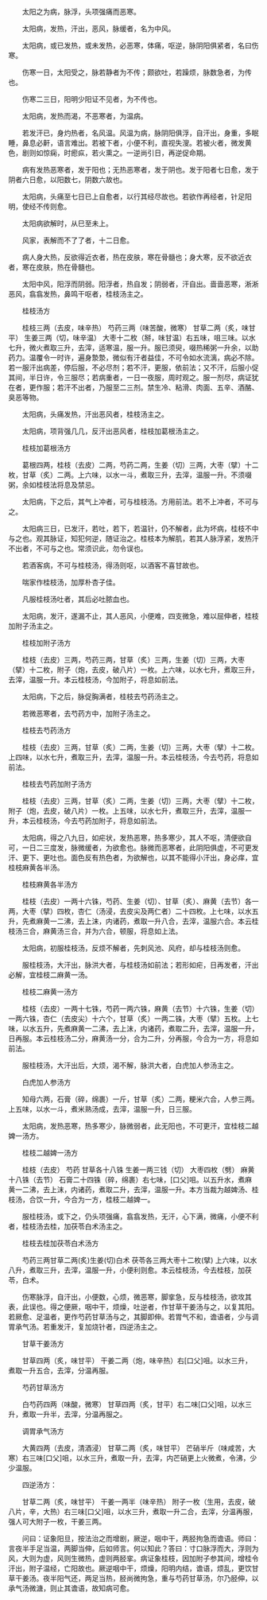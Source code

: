 　　太阳之为病，脉浮，头项强痛而恶寒。

　　太阳病，发热，汗出，恶风，脉缓者，名为中风。

　　太阳病，或已发热，或未发热，必恶寒，体痛，呕逆，脉阴阳俱紧者，名曰伤寒。

　　伤寒一日，太阳受之，脉若静者为不传；颇欲吐，若躁烦，脉数急者，为传也。

　　伤寒二三日，阳明少阳证不见者，为不传也。

　　太阳病，发热而渴，不恶寒者，为温病。

　　若发汗已，身灼热者，名风温。风温为病，脉阴阳俱浮，自汗出，身重，多眠睡，鼻息必鼾，语言难出。若被下者，小便不利，直视失溲。若被火者，微发黄色，剧则如惊痫，时瘛疭，若火熏之。一逆尚引日，再逆促命期。

　　病有发热恶寒者，发于阳也；无热恶寒者，发于阴也。发于阳者七日愈，发于阴者六日愈，以阳数七，阴数六故也。

　　太阳病，头痛至七日已上自愈者，以行其经尽故也。若欲作再经者，针足阳明，使经不传则愈。

　　太阳病欲解时，从巳至未上。

　　风家，表解而不了了者，十二日愈。

　　病人身大热，反欲得近衣者，热在皮肤，寒在骨髓也；身大寒，反不欲近衣者，寒在皮肤，热在骨髓也。

　　太阳中风，阳浮而阴弱。阳浮者，热自发；阴弱者，汗自出。啬啬恶寒，淅淅恶风，翕翕发热，鼻鸣干呕者，桂枝汤主之。

　　桂枝汤方

　　桂枝三两（去皮，味辛热） 芍药三两（味苦酸，微寒） 甘草二两（炙，味甘平） 生姜三两（切，味辛温） 大枣十二枚（掰，味甘温）右五味，咀三味。以水七升，微火煮取三升，去滓，适寒温，服一升。服已须臾，啜热稀粥一升余，以助药力。温覆令一时许，遍身漐漐，微似有汗者益佳，不可令如水流漓，病必不除。若一服汗出病差，停后服，不必尽剂；若不汗，更服，依前法；又不汗，后服小促其间，半日许，令三服尽；若病重者，一日一夜服，周时观之。服一剂尽，病证犹在者，更作服；若汗不出者，乃服至二三剂。禁生冷、粘滑、肉面、五辛、酒酪、臭恶等物。

　　太阳病，头痛发热，汗出恶风者，桂枝汤主之。

　　太阳病，项背强几几，反汗出恶风者，桂枝加葛根汤主之。

　　桂枝加葛根汤方

　　葛根四两，桂枝（去皮）二两，芍药二两，生姜（切）三两，大枣（擘）十二枚，甘草（炙）二两。上六味，以水一斗，煮取三升，去滓，温服一升。不须啜粥，余如桂枝法将息及禁忌。

　　太阳病，下之后，其气上冲者，可与桂枝汤。方用前法。若不上冲者，不可与之。

　　太阳病三日，已发汗，若吐，若下，若温针，仍不解者，此为坏病，桂枝不中与之也。观其脉证，知犯何逆，随证治之。桂枝本为解肌，若其人脉浮紧，发热汗不出者，不可与之也。常须识此，勿令误也。

　　若酒客病，不可与桂枝汤，得汤则呕，以酒客不喜甘故也。

　　喘家作桂枝汤，加厚朴杏子佳。

　　凡服桂枝汤吐者，其后必吐脓血也。

　　太阳病，发汗，遂漏不止，其人恶风，小便难，四支微急，难以屈伸者，桂枝加附子汤主之。

　　桂枝加附子汤方

　　桂枝（去皮）三两，芍药三两，甘草（炙）三两，生姜（切）三两，大枣（擘）十二枚，附子（炮，去皮，破八片）一枚。上六味，以水七升，煮取三升，去滓，温服一升。本云桂枝汤，今加附子，将息如前法。

　　太阳病，下之后，脉促胸满者，桂枝去芍药汤主之。

　　若微恶寒者，去芍药方中，加附子汤主之。

　　桂枝去芍药汤方

　　桂枝（去皮）三两，甘草（炙）二两，生姜（切）三两，大枣（擘）十二枚。上四味，以水七升，煮取三升，去滓，温服一升。本云桂枝汤，今去芍药，将息如前法。

　　桂枝去芍药加附子汤方

　　桂枝（去皮）三两，甘草（炙）二两，生姜（切）三两，大枣（擘）十二枚，附子（炮，去皮，破八片）一枚。上五味，以水七升，煮取三升，去滓，温服一升，本云桂枝汤，今去芍药加附子，将息如前法。

　　太阳病，得之八九日，如疟状，发热恶寒，热多寒少，其人不呕，清便欲自可，一日二三度发，脉微缓者，为欲愈也。脉微而恶寒者，此阴阳俱虚，不可更发汗、更下、更吐也。面色反有热色者，为欲解也，以其不能得小汗出，身必痒，宜桂枝麻黄各半汤。

　　桂枝麻黄各半汤方

　　桂枝（去皮）一两十六铢，芍药、生姜（切）、甘草（炙）、麻黄（去节）各一两，大枣（擘）四枚，杏仁（汤浸，去皮尖及两仁者）二十四枚。上七味，以水五升，先煮麻黄一二沸，去上沫，内诸药，煮取一升八合，去滓，温服六合。本云桂枝汤三合，麻黄汤三合，并为六合，顿服，将息如上法。

　　太阳病，初服桂枝汤，反烦不解者，先刺风池、风府，却与桂枝汤则愈。

　　服桂枝汤，大汗出，脉洪大者，与桂枝汤如前法；若形如疟，日再发者，汗出必解，宜桂枝二麻黄一汤。

　　桂枝二麻黄一汤方

　　桂枝（去皮）一两十七铢，芍药一两六铢，麻黄（去节）十六铢，生姜（切）一两六铢，杏仁（去皮尖）十六个，甘草（炙）一两二铢，大枣（擘）五枚。上七味，以水五升，先煮麻黄一二沸，去上沫，内诸药，煮取二升，去滓，温服一升，日再服。本云桂枝汤二分，麻黄汤一分，合为二升，分再服，今合为一方，将息如前法。

　　服桂枝汤，大汗出后，大烦，渴不解，脉洪大者，白虎加人参汤主之。

　　白虎加人参汤方

　　知母六两，石膏（碎，绵裹）一斤，甘草（炙）二两，粳米六合，人参三两。上五味，以水一斗，煮米熟汤成，去滓，温服一升，日三服。

　　太阳病，发热恶寒，热多寒少，脉微弱者，此无阳也，不可更汗，宜桂枝二越婢一汤方。

　　桂枝二越婢一汤方

　　桂枝（去皮） 芍药 甘草各十八铢 生姜一两三钱（切） 大枣四枚（劈） 麻黄十八铢（去节） 石膏二十四铢（碎，绵裹）右七味，[口父]咀。以五升水，煮麻黄一二沸，去上沫，内诸药，煮取二升，去滓，温服一升。本方当裁为越婢汤、桂枝汤，合饮一升，今合为一方，桂枝二越婢一。

　　服桂枝汤，或下之，仍头项强痛，翕翕发热，无汗，心下满，微痛，小便不利者，桂枝汤去桂，加茯苓白术汤主之。

　　桂枝去桂加茯苓白术汤方

　　芍药三两甘草二两(炙)生姜(切)白术 茯苓各三两大枣十二枚(擘) 上六味，以水八升，煮取三升，去滓，温服一升，小便利则愈。本云桂枝汤，今去桂枝，加茯苓，白术。

　　伤寒脉浮，自汗出，小便数，心烦，微恶寒，脚挛急，反与桂枝汤，欲攻其表，此误也。得之便厥，咽中干，烦燥，吐逆者，作甘草干姜汤与之，以复其阳。若厥愈、足温者，更作芍药甘草汤与之，其脚即伸。若胃气不和，谵语者，少与调胃承气汤。若重发汗，复加烧针者，四逆汤主之。

　　甘草干姜汤方

　　甘草四两（炙，味甘平） 干姜二两（炮，味辛热）右[口父]咀。以水三升，煮取一升五合，去滓，分温再服。

　　芍药甘草汤方

　　白芍药四两（味酸，微寒） 甘草四两（炙，甘平）右二味[口父]咀，以水三升，煮取一升半，去滓，分温再服之。

　　调胃承气汤方

　　大黄四两（去皮，清酒浸） 甘草二两（炙，味甘平） 芒硝半斤（味咸苦，大寒）右三味[口父]咀，以水三升，煮取一升，去滓，内芒硝更上火微煮，令沸，少少温服。

　　四逆汤方：

　　甘草二两（炙，味甘平） 干姜一两半（味辛热） 附子一枚（生用，去皮，破八片，辛，大热）右三味[口父]咀，以水三升，煮取一升二合，去滓，分温再服，强人可大附子一枚，干姜三两。

　　问曰：证象阳旦，按法治之而增剧，厥逆，咽中干，两胫拘急而谵语。师曰：言夜半手足当温，两脚当伸，后如师言。何以知此？答曰：寸口脉浮而大，浮则为风，大则为虚，风则生微热，虚则两胫挛。病证象桂枝，因加附子参其间，增桂令汗出，附子温经，亡阳故也。厥逆咽中干，烦燥，阳明内结，谵语，烦乱，更饮甘草干姜汤。夜半阳气还，两足当热，胫尚微拘急，重与芍药甘草汤，尔乃胫伸，以承气汤微溏，则止其谵语，故知病可愈。